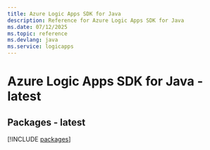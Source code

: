 ```yaml
---
title: Azure Logic Apps SDK for Java
description: Reference for Azure Logic Apps SDK for Java
ms.date: 07/12/2025
ms.topic: reference
ms.devlang: java
ms.service: logicapps
---
```

# Azure Logic Apps SDK for Java - latest
## Packages - latest
[!INCLUDE [packages](logic-apps-index.md)]
